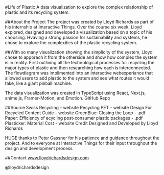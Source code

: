 #Life of Plastic
A data visualization to explore the complex relationship of plastic and its recycling system.

##About the Project
The project was created by Lloyd Richards as part of his internship at Interactive Things. Over the course six week, Lloyd explored, designed and developed a visualization based on a topic of his choosiing. Hvaving a strong passion for sustainability and systems, he chose to explore the complexities of the plastic recycling system.

##With so many visualization showing the simplicity of the system, Lloyd chose to apporach it from the otherside and show how complex the system is in reality. First outlining all the technological processes for recycling the major types of plastic and then researching how each is interconnected. The flowdiagram was implimented into an interactive webexperiance that allowed users to add plastic to the system and see what routes it would take, like a giant pinball machine.

The data visualization was created in TypeScript using React, Next.js, anime.js, Framer-Motion, and Emotion. GitHub Repo

##Source
Swiss Recycling - website
Recycling PET - website
Design For Recycled Content Guide - website
GreenBlue: Closing the Loop - .pdf
Paper: Efficiency of ecycling post-consumer plastic packages - .pdf
Plasticker: Material Cost - website
Credit
Designed and Developed by Lloyd Richards

HUGE thanks to Peter Gassner for his patience and guidance throughout the project. And to everyone at Interactive Things for their input throughout the design and development process.

##Contact
www.lloydrichardsdesign.com

@lloydrichardsdesign
